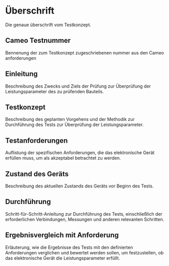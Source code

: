 # Überschrift
Die genaue überschrift vom Testkonzept.

## Cameo Testnummer
Bennenung der zum Testkonzept zugeschriebenen nummer aus den Cameo anforderungen

## Einleitung
Beschreibung des Zwecks und Ziels der Prüfung zur Überprüfung der Leistungsparameter des zu prüfenden Bauteils.

## Testkonzept
Beschreibung des geplanten Vorgehens und der Methodik zur Durchführung des Tests zur Überprüfung der Leistungsparameter.

## Testanforderungen
Auflistung der spezifischen Anforderungen, die das elektronische Gerät erfüllen muss, um als akzeptabel betrachtet zu werden.

## Zustand des Geräts
Beschreibung des aktuellen Zustands des Geräts vor Beginn des Tests.

## Durchführung
Schritt-für-Schritt-Anleitung zur Durchführung des Tests, einschließlich der erforderlichen Verbindungen, Messungen und anderen relevanten Schritten.

## Ergebnisvergleich mit Anforderung
Erläuterung, wie die Ergebnisse des Tests mit den definierten Anforderungen verglichen und bewertet werden sollen, um festzustellen, ob das elektronische Gerät die Leistungsparameter erfüllt.
